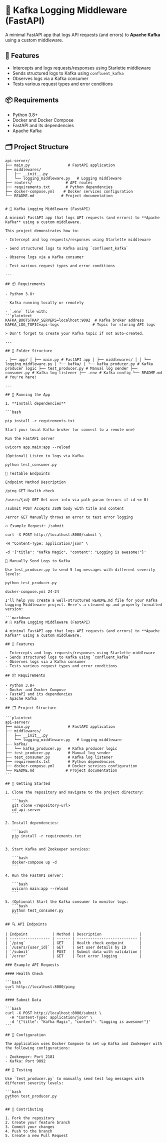 # 🧠 Kafka Logging Middleware (FastAPI)

A minimal FastAPI app that logs API requests (and errors) to **Apache Kafka** using a custom middleware.

## 🎯 Features

- Intercepts and logs requests/responses using Starlette middleware
- Sends structured logs to Kafka using `confluent_kafka`
- Observes logs via a Kafka consumer
- Tests various request types and error conditions

## 📦 Requirements

- Python 3.8+
- Docker and Docker Compose
- FastAPI and its dependencies
- Apache Kafka

## 🗂️ Project Structure

````plaintext
api-server/
├── main.py                 # FastAPI application
├── middlewares/
│   ├── __init__.py
│   └── logging_middleware.py   # Logging middleware
├── routers/               # API routes
├── requirements.txt       # Python dependencies
├── docker-compose.yml    # Docker services configuration
└── README.md            # Project documentation


# 🧠 Kafka Logging Middleware (FastAPI)

A minimal FastAPI app that logs API requests (and errors) to **Apache Kafka** using a custom middleware.

This project demonstrates how to:

- Intercept and log requests/responses using Starlette middleware

- Send structured logs to Kafka using `confluent_kafka`

- Observe logs via a Kafka consumer

- Test various request types and error conditions

---

## 📦 Requirements

- Python 3.8+

- Kafka running locally or remotely

- `.env` file with:
```plaintext
KAFKA_BOOTSTRAP_SERVERS=localhost:9092  # Kafka broker address
KAFKA_LOG_TOPIC=api-logs               # Topic for storing API logs

> Don't forget to create your Kafka topic if not auto-created.

---

## 📁 Folder Structure

. ├── app/ │ ├── main.py # FastAPI app │ ├── middlewares/ │ │ └── logging_middleware.py │ └── kafka/ │ └── kafka_producer.py # Kafka producer logic ├── test_producer.py # Manual log sender ├── consumer.py # Kafka log listener ├── .env # Kafka config └── README.md # You're here!

---

## 🚀 Running the App

1. **Install dependencies**

```bash

pip install -r requirements.txt

Start your local Kafka broker (or connect to a remote one)

Run the FastAPI server

uvicorn app.main:app --reload

(Optional) Listen to logs via Kafka

python test_consumer.py

🧪 Testable Endpoints

Endpoint Method Description

/ping GET Health check

/users/{id} GET Get user info via path param (errors if id <= 0)

/submit POST Accepts JSON body with title and content

/error GET Manually throws an error to test error logging

🔥 Example Request: /submit

curl -X POST http://localhost:8000/submit \

-H "Content-Type: application/json" \

-d '{"title": "Kafka Magic", "content": "Logging is awesome!"}'

🧪 Manually Send Logs to Kafka

Use test_producer.py to send 5 log messages with different severity levels:

python test_producer.py

docker-compose.yml 24-24

I'll help you create a well-structured README.md file for your Kafka Logging Middleware project. Here's a cleaned up and properly formatted version:

```markdown
# 🧠 Kafka Logging Middleware (FastAPI)

A minimal FastAPI app that logs API requests (and errors) to **Apache Kafka** using a custom middleware.

## 🎯 Features

- Intercepts and logs requests/responses using Starlette middleware
- Sends structured logs to Kafka using `confluent_kafka`
- Observes logs via a Kafka consumer
- Tests various request types and error conditions

## 📦 Requirements

- Python 3.8+
- Docker and Docker Compose
- FastAPI and its dependencies
- Apache Kafka

## 🗂️ Project Structure

```plaintext
api-server/
├── main.py                 # FastAPI application
├── middlewares/
│   ├── __init__.py
│   └── logging_middleware.py   # Logging middleware
├── kafka/
│   └── kafka_producer.py   # Kafka producer logic
├── test_producer.py        # Manual log sender
├── test_consumer.py        # Kafka log listener
├── requirements.txt        # Python dependencies
├── docker-compose.yml      # Docker services configuration
└── README.md              # Project documentation
```

## 🚀 Getting Started

1. Clone the repository and navigate to the project directory:

   ```bash
   git clone <repository-url>
   cd api-server
   ```

2. Install dependencies:

   ```bash
   pip install -r requirements.txt
   ```

3. Start Kafka and Zookeeper services:

   ```bash
   docker-compose up -d
   ```

4. Run the FastAPI server:

   ```bash
   uvicorn main:app --reload
   ```

5. (Optional) Start the Kafka consumer to monitor logs:
   ```bash
   python test_consumer.py
   ```

## 🔍 API Endpoints

| Endpoint           | Method | Description                 |
| ------------------ | ------ | --------------------------- |
| `/ping`            | GET    | Health check endpoint       |
| `/users/{user_id}` | GET    | Get user details by ID      |
| `/submit`          | POST   | Submit data with validation |
| `/error`           | GET    | Test error logging          |

### Example API Requests

#### Health Check

```bash
curl http://localhost:8000/ping
```

#### Submit Data

```bash
curl -X POST http://localhost:8000/submit \
  -H "Content-Type: application/json" \
  -d '{"title": "Kafka Magic", "content": "Logging is awesome!"}'
```

## 🔧 Configuration

The application uses Docker Compose to set up Kafka and Zookeeper with the following configurations:

- Zookeeper: Port 2181
- Kafka: Port 9092

## 🧪 Testing

Use `test_producer.py` to manually send test log messages with different severity levels:

```bash
python test_producer.py
```

## 🤝 Contributing

1. Fork the repository
2. Create your feature branch
3. Commit your changes
4. Push to the branch
5. Create a new Pull Request
